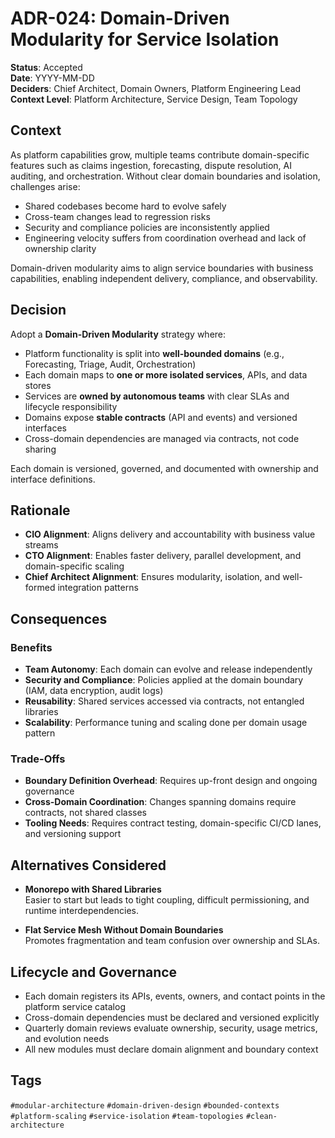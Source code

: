 # ADR-024: Domain-Driven Modularity for Service Isolation

**Status**: Accepted  
**Date**: YYYY-MM-DD  
**Deciders**: Chief Architect, Domain Owners, Platform Engineering Lead  
**Context Level**: Platform Architecture, Service Design, Team Topology

## Context

As platform capabilities grow, multiple teams contribute domain-specific features such as claims ingestion, forecasting, dispute resolution, AI auditing, and orchestration. Without clear domain boundaries and isolation, challenges arise:

- Shared codebases become hard to evolve safely  
- Cross-team changes lead to regression risks  
- Security and compliance policies are inconsistently applied  
- Engineering velocity suffers from coordination overhead and lack of ownership clarity

Domain-driven modularity aims to align service boundaries with business capabilities, enabling independent delivery, compliance, and observability.

## Decision

Adopt a **Domain-Driven Modularity** strategy where:

- Platform functionality is split into **well-bounded domains** (e.g., Forecasting, Triage, Audit, Orchestration)  
- Each domain maps to **one or more isolated services**, APIs, and data stores  
- Services are **owned by autonomous teams** with clear SLAs and lifecycle responsibility  
- Domains expose **stable contracts** (API and events) and versioned interfaces  
- Cross-domain dependencies are managed via contracts, not code sharing

Each domain is versioned, governed, and documented with ownership and interface definitions.

## Rationale

- **CIO Alignment**: Aligns delivery and accountability with business value streams  
- **CTO Alignment**: Enables faster delivery, parallel development, and domain-specific scaling  
- **Chief Architect Alignment**: Ensures modularity, isolation, and well-formed integration patterns

## Consequences

### Benefits

- **Team Autonomy**: Each domain can evolve and release independently  
- **Security and Compliance**: Policies applied at the domain boundary (IAM, data encryption, audit logs)  
- **Reusability**: Shared services accessed via contracts, not entangled libraries  
- **Scalability**: Performance tuning and scaling done per domain usage pattern

### Trade-Offs

- **Boundary Definition Overhead**: Requires up-front design and ongoing governance  
- **Cross-Domain Coordination**: Changes spanning domains require contracts, not shared classes  
- **Tooling Needs**: Requires contract testing, domain-specific CI/CD lanes, and versioning support

## Alternatives Considered

- **Monorepo with Shared Libraries**  
  Easier to start but leads to tight coupling, difficult permissioning, and runtime interdependencies.

- **Flat Service Mesh Without Domain Boundaries**  
  Promotes fragmentation and team confusion over ownership and SLAs.

## Lifecycle and Governance

- Each domain registers its APIs, events, owners, and contact points in the platform service catalog  
- Cross-domain dependencies must be declared and versioned explicitly  
- Quarterly domain reviews evaluate ownership, security, usage metrics, and evolution needs  
- All new modules must declare domain alignment and boundary context

## Tags

`#modular-architecture` `#domain-driven-design` `#bounded-contexts` `#platform-scaling` `#service-isolation` `#team-topologies` `#clean-architecture`
